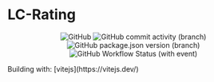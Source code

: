 # LC-Rating
<p align="center">
  <img alt="GitHub" src="https://img.shields.io/github/license/huxulm/lc-rating">
  <img alt="GitHub commit activity (branch)" src="https://img.shields.io/github/commit-activity/m/huxulm/lc-rating?label=commit&labelColor=rgb(0%2C225%2C0)&color=orange">
  <img alt="GitHub package.json version (branch)" src="https://img.shields.io/github/package-json/v/huxulm/lc-rating/main">
  <img alt="GitHub Workflow Status (with event)" src="https://img.shields.io/github/actions/workflow/status/huxulm/lc-rating/workflow.yml">
</p>
Building with: [vitejs](https://vitejs.dev/)
